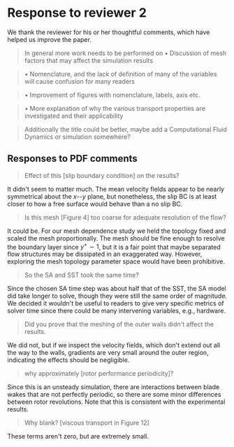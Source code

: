 # Response to reviewer 2

We thank the reviewer for his or her thoughtful comments, which have helped us
improve the paper.

>In general more work needs to be performed on
• Discussion of mesh factors that may affect the simulation results


>• Nomenclature, and the lack of definition of many of the variables will cause confusion for many readers


>• Improvement of figures with nomenclature, labels, axis etc.


>• More explanation of why the various transport properties are investigated and their applicability


>Additionally the title could be better, maybe add a Computational Fluid Dynamics or simulation somewhere?


## Responses to PDF comments

>Effect of this [slip boundary condition] on the results?

It didn't seem to matter much. The mean velocity fields appear to be nearly
symmetrical about the $x$--$y$ plane, but nonetheless, the slip BC is at least
closer to how a free surface would behave than a no slip BC.

>Is this mesh [Figure 4] too coarse for adequate resolution of the flow?

It could be. For our mesh dependence study we held the topology fixed and scaled
the mesh proportionally. The mesh should be fine enough to resolve the boundary
layer since $y^+ \sim 1$, but it is a fair point that maybe separated flow
structures may be dissipated in an exaggerated way. However, exploring the mesh
topology parameter space would have been prohibitive.

>So the SA and SST took the same time?

Since the chosen SA time step was about half that of the SST, the SA model did
take longer to solve, though they were still the same order of magnitude. We
decided it wouldn't be useful to readers to give very specific metrics of solver
time since there could be many intervening variables, e.g., hardware.

>Did you prove that the meshing of the outer walls didn't affect the results.

We did not, but if we inspect the velocity fields, which don't extend out all
the way to the walls, gradients are very small around the outer region,
indicating the effects should be negligible.

>why approximately [rotor performance periodicity]?

Since this is an unsteady simulation, there are interactions between blade wakes
that are not perfectly periodic, so there are some minor differences between
rotor revolutions. Note that this is consistent with the experimental results.

>Why blank? [viscous transport in Figure 12]

These terms aren't zero, but are extremely small.
